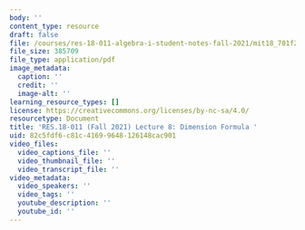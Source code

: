 ```yaml
---
body: ''
content_type: resource
draft: false
file: /courses/res-18-011-algebra-i-student-notes-fall-2021/mit18_701f21_lect8.pdf
file_size: 385709
file_type: application/pdf
image_metadata:
  caption: ''
  credit: ''
  image-alt: ''
learning_resource_types: []
license: https://creativecommons.org/licenses/by-nc-sa/4.0/
resourcetype: Document
title: 'RES.18-011 (Fall 2021) Lecture 8: Dimension Formula '
uid: 82c5fdf6-c81c-4169-9648-126148cac901
video_files:
  video_captions_file: ''
  video_thumbnail_file: ''
  video_transcript_file: ''
video_metadata:
  video_speakers: ''
  video_tags: ''
  youtube_description: ''
  youtube_id: ''
---
```

